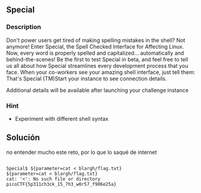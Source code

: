 ## Special
### Description 

Don't power users get tired of making spelling mistakes in the shell? Not anymore! Enter Special, the Spell Checked Interface for Affecting Linux. Now, every word is properly spelled and capitalized... automatically and behind-the-scenes! Be the first to test Special in beta, and feel free to tell us all about how Special streamlines every development process that you face. When your co-workers see your amazing shell interface, just tell them: That's Special (TM)Start your instance to see connection details.

Additional details will be available after launching your challenge instance
### Hint

- Experiment with different shell syntax

## Solución 
no entender mucho este reto, por lo que lo saqué de internet
```

Special$ ${parameter=cat < blargh/flag.txt}
${parameter=cat < blargh/flag.txt} 
cat: '<': No such file or directory
picoCTF{5p311ch3ck_15_7h3_w0r57_f906e25a}
```
